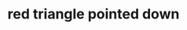 ---
layout: smileys&emotion
title: red triangle pointed down
emoji: red_triangle_pointed_down
permalink: 🔻.html
image: assets/img/3moji/red_triangle_pointed_down.png
---